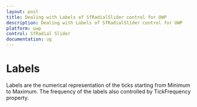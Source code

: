 ```yaml
---
layout: post
title: Dealing with Labels of SfRadialSlider control for UWP
description: Dealing with Labels of SfRadialSlider control for UWP
platform: uwp
control: SfRadial Slider 
documentation: ug
---
```


# Labels 

Labels are the numerical representation of the ticks starting from Minimum to Maximum. The frequency of the labels also controlled by TickFrequency property. 
